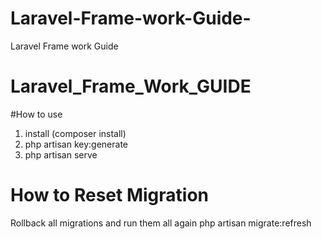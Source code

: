 # Laravel-Frame-work-Guide-
Laravel Frame work Guide 



# Laravel_Frame_Work_GUIDE

#How to use 
1. install  (composer install)
2. php artisan key:generate 
3. php artisan serve 

# How to Reset Migration
Rollback all migrations and run them all again
php artisan migrate:refresh



